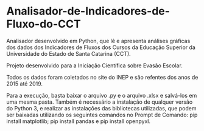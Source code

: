 # Analisador-de-Indicadores-de-Fluxo-do-CCT

Analisador desenvolvido em Python, que lê e apresenta análises gráficas dos dados dos Indicadores de Fluxos dos Cursos da Educação Superior da Universidade do Estado de Santa Catarina (CCT).

Projeto desenvolvido para a Iniciação Científica sobre Evasão Escolar.

Todos os dados foram coletados no site do INEP e são refentes dos anos de 2015 até 2019.

Para a execução, basta baixar o arquivo .py e o arquivo .xlsx e salvá-los em uma mesma pasta. Também é necessário a instalação de qualquer versão do Python 3, e realizar as instalações das bibliotecas utilizadas, que podem ser baixadas utilizando os seguintes comandos no Prompt de Comando: pip install matplotlib; pip install pandas e pip install openpyxl.
